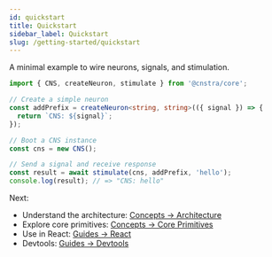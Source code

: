 ```yaml
---
id: quickstart
title: Quickstart
sidebar_label: Quickstart
slug: /getting-started/quickstart
---
```


A minimal example to wire neurons, signals, and stimulation.

```ts
import { CNS, createNeuron, stimulate } from '@cnstra/core';

// Create a simple neuron
const addPrefix = createNeuron<string, string>(({ signal }) => {
  return `CNS: ${signal}`;
});

// Boot a CNS instance
const cns = new CNS();

// Send a signal and receive response
const result = await stimulate(cns, addPrefix, 'hello');
console.log(result); // => "CNS: hello"
```

Next:
- Understand the architecture: [Concepts → Architecture](/concepts/architecture)
- Explore core primitives: [Concepts → Core Primitives](/concepts/core-primitives)
- Use in React: [Guides → React](/guides/react)
- Devtools: [Guides → Devtools](/guides/devtools)
